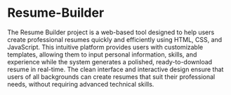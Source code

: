 # Resume-Builder
The Resume Builder project is a web-based tool designed to help users create professional resumes quickly and efficiently using HTML, CSS, and JavaScript. This intuitive platform provides users with customizable templates, allowing them to input personal information, skills, and experience while the system generates a polished, ready-to-download resume in real-time. The clean interface and interactive design ensure that users of all backgrounds can create resumes that suit their professional needs, without requiring advanced technical skills.
